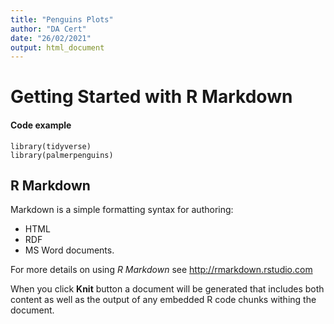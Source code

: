 ```yaml
---
title: "Penguins Plots"
author: "DA Cert"
date: "26/02/2021"
output: html_document
---
```

<!--- The code above in --- is YAML -->
# Getting Started with R Markdown
#### Code example
```{r}
library(tidyverse)
library(palmerpenguins)
```

## R Markdown
Markdown is a simple formatting syntax for authoring:
* HTML
* RDF
* MS Word documents.

For more details on using *R Markdown* see <http://rmarkdown.rstudio.com>

When you click **Knit** button a document will be generated that includes both content as well as the output of any embedded R code chunks withing the document. 
